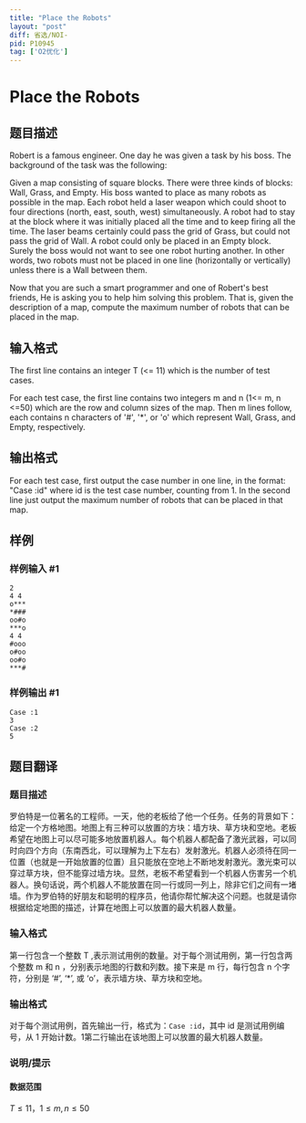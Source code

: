 ```yaml
---
title: "Place the Robots"
layout: "post"
diff: 省选/NOI-
pid: P10945
tag: ['O2优化']
---
```

# Place the Robots
## 题目描述

Robert is a famous engineer. One day he was given a task by his boss. The background of the task was the following:

Given a map consisting of square blocks. There were three kinds of blocks: Wall, Grass, and Empty. His boss wanted to place as many robots as possible in the map. Each robot held a laser weapon which could shoot to four directions (north, east, south, west) simultaneously. A robot had to stay at the block where it was initially placed all the time and to keep firing all the time. The laser beams certainly could pass the grid of Grass, but could not pass the grid of Wall. A robot could only be placed in an Empty block. Surely the boss would not want to see one robot hurting another. In other words, two robots must not be placed in one line (horizontally or vertically) unless there is a Wall between them.

Now that you are such a smart programmer and one of Robert's best friends, He is asking you to help him solving this problem. That is, given the description of a map, compute the maximum number of robots that can be placed in the map.

## 输入格式

The first line contains an integer T (<= 11) which is the number of test cases.

For each test case, the first line contains two integers m and n (1<= m, n <=50) which are the row and column sizes of the map. Then m lines follow, each contains n characters of '#', '*', or 'o' which represent Wall, Grass, and Empty, respectively.

## 输出格式

For each test case, first output the case number in one line, in the format: "Case :id" where id is the test case number, counting from 1. In the second line just output the maximum number of robots that can be placed in that map.

## 样例

### 样例输入 #1
```
2
4 4
o*** 
*### 
oo#o 
***o 
4 4 
#ooo 
o#oo 
oo#o 
***#
```
### 样例输出 #1
```
Case :1 
3
Case :2 
5
```
## 题目翻译

### 题目描述

罗伯特是一位著名的工程师。一天，他的老板给了他一个任务。任务的背景如下：给定一个方格地图。地图上有三种可以放置的方块：墙方块、草方块和空地。老板希望在地图上可以尽可能多地放置机器人。每个机器人都配备了激光武器，可以同时向四个方向（东南西北，可以理解为上下左右）发射激光。机器人必须待在同一位置（也就是一开始放置的位置）且只能放在空地上不断地发射激光。激光束可以穿过草方块，但不能穿过墙方块。显然，老板不希望看到一个机器人伤害另一个机器人。换句话说，两个机器人不能放置在同一行或同一列上，除非它们之间有一堵墙。作为罗伯特的好朋友和聪明的程序员，他请你帮忙解决这个问题。也就是请你根据给定地图的描述，计算在地图上可以放置的最大机器人数量。

### 输入格式

 第一行包含一个整数 T ,表示测试用例的数量。对于每个测试用例，第一行包含两个整数 m 和 n ，分别表示地图的行数和列数。接下来是 m 行，每行包含 n 个字符，分别是 ‘#’, ‘*’, 或 ‘o’，表示墙方块、草方块和空地。
 
### 输出格式
 
 对于每个测试用例，首先输出一行，格式为：```Case :id```，其中 id 是测试用例编号，从 1 开始计数。1第二行输出在该地图上可以放置的最大机器人数量。
 
### 说明/提示

#### 数据范围
 
$T \leq 11$，$1 \leq m , n \leq 50$

